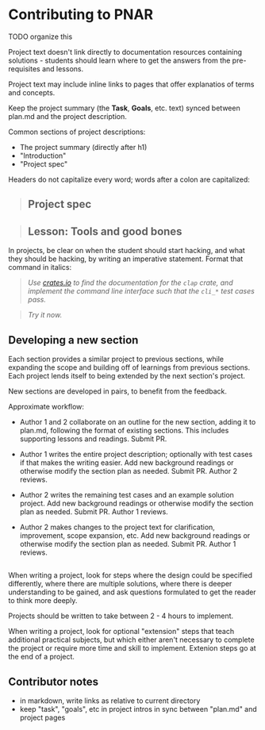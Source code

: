 # Contributing to PNAR

TODO organize this

Project text doesn't link directly to documentation resources containing
solutions - students should learn where to get the answers from the
pre-requisites and lessons.

Project text may include inline links to pages that offer explanatios of terms
and concepts.

Keep the project summary (the **Task**, **Goals**, etc. text) synced between
plan.md and the project description.

Common sections of project descriptions:

- The project summary (directly after h1)
- "Introduction"
- "Project spec"

Headers do not capitalize every word; words after a colon
are capitalized:

> ## Project spec

> ## Lesson: Tools and good bones

In projects, be clear on when the student should start hacking, and what they
should be hacking, by writing an imperative statement. Format that command in
italics:

> <i>Use [crates.io](https://crates.io) to find the documentation
for the `clap` crate, and implement the command line interface
such that the `cli_*` test cases pass.</i>

> _Try it now._

## Developing a new section

Each section provides a similar project to previous sections, while expanding
the scope and building off of learnings from previous sections. Each project
lends itself to being extended by the next section's project.

New sections are developed in pairs, to benefit from the feedback.

Approximate workflow:

- Author 1 and 2 collaborate on an outline for the new section, adding it to
  plan.md, following the format of existing sections. This includes supporting lessons
  and readings. Submit PR.

- Author 1 writes the entire project description; optionally with test cases if
  that makes the writing easier. Add new background readings or otherwise modify
  the section plan as needed. Submit PR. Author 2 reviews.

- Author 2 writes the remaining test cases and an example solution project. Add
  new background readings or otherwise modify the section plan as needed. Submit
  PR. Author 1 reviews.

- Author 2 makes changes to the project text for clarification, improvement,
  scope expansion, etc. Add new background readings or otherwise modify the
  section plan as needed. Submit PR. Author 1 reviews.

##

When writing a project, look for steps where the design could be specified differently,
where there are multiple solutions, where there is deeper understanding to be gained,
and ask questions formulated to get the reader to think more deeply.

Projects should be written to take between 2 - 4 hours to implement.

When writing a project, look for optional "extension" steps that teach
additional practical subjects, but which either aren't necessary to complete the
project or require more time and skill to implement. Extenion steps go at the
end of a project.

## Contributor notes

- in markdown, write links as relative to current directory
- keep "task", "goals", etc in project intros in sync between "plan.md" and
  project pages


